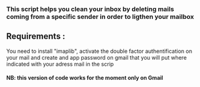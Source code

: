 <h3>This script helps you clean your inbox by deleting mails coming from a specific sender in order to ligthen your mailbox</h3>
<div>
<h2>Requirements :</h2> 
<p>You need to install "imaplib", activate the double factor authentification on your mail and create and app password on gmail that you will put where indicated with your adress mail in the scrip</p>
</div>

<div>
  <h4>NB: this version of code works for the moment only on Gmail</h4>
</div>
